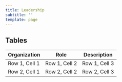 ```yaml
---
title: Leadership
subtitle: ''
template: page
---
```



## Tables

<div class="responsive-table">
  <table>
    <thead>
      <tr>
        <th>Organization</th>
        <th>Role</th>
        <th>Description</th>
      </tr>
    </thead>
    <tbody>
      <tr>
        <td>Row 1, Cell 1</td>
        <td>Row 1, Cell 2</td>
        <td>Row 1, Cell 3</td>
      </tr>
      <tr>
        <td>Row 2, Cell 1</td>
        <td>Row 2, Cell 2</td>
        <td>Row 2, Cell 3</td>
      </tr>
    </tbody>
  </table>
</div>
